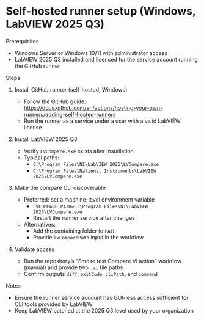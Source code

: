 # Self-hosted runner setup (Windows, LabVIEW 2025 Q3)

Prerequisites

- Windows Server or Windows 10/11 with administrator access
- LabVIEW 2025 Q3 installed and licensed for the service account running the GitHub runner

Steps

1) Install GitHub runner (self-hosted, Windows)
   - Follow the GitHub guide: <https://docs.github.com/en/actions/hosting-your-own-runners/adding-self-hosted-runners>
   - Run the runner as a service under a user with a valid LabVIEW license

2) Install LabVIEW 2025 Q3
   - Verify `LVCompare.exe` exists after installation
   - Typical paths:
     - `C:\Program Files\NI\LabVIEW 2025\LVCompare.exe`
     - `C:\Program Files\National Instruments\LabVIEW 2025\LVCompare.exe`

3) Make the compare CLI discoverable
   - Preferred: set a machine-level environment variable
     - `LVCOMPARE_PATH=C:\Program Files\NI\LabVIEW 2025\LVCompare.exe`
     - Restart the runner service after changes
   - Alternatives:
     - Add the containing folder to `PATH`
     - Provide `lvComparePath` input in the workflow

4) Validate access
   - Run the repository’s “Smoke test Compare VI action” workflow (manual) and provide two `.vi` file paths
   - Confirm outputs `diff`, `exitCode`, `cliPath`, and `command`

Notes

- Ensure the runner service account has GUI-less access sufficient for CLI tools provided by LabVIEW
- Keep LabVIEW patched at the 2025 Q3 level used by your organization
